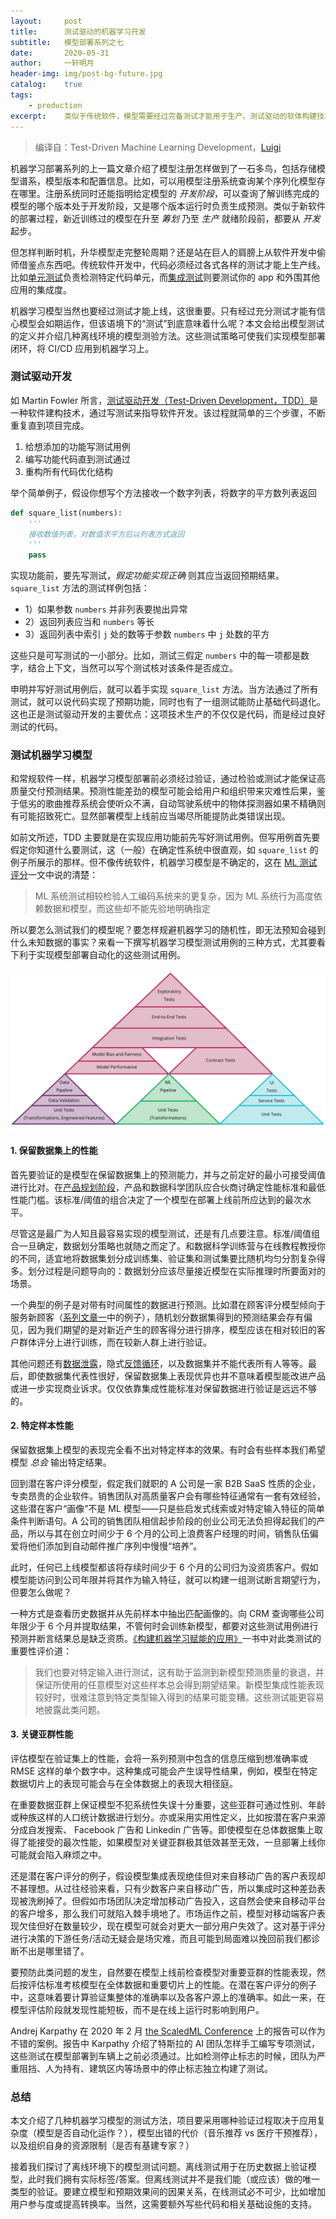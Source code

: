 ```yaml
---
layout:		post
title:  	测试驱动的机器学习开发
subtitle:   模型部署系列之七
date:       2020-05-31
author:     一轩明月
header-img: img/post-bg-future.jpg
catalog:    true
tags:
    - production
excerpt:    类似于传统软件，模型需要经过完备测试才能用于生产。测试驱动的软体构建技术称为测试驱动开发，离线环境下的重点是保留数据测试，特殊样本测试以及重要亚群测试，加上测试模型部署才能闭环，实现 CI/CD
---
```


> 编译自：Test-Driven Machine Learning Development，[Luigi](https://mlinproduction.com/author/luigi/)

机器学习部署系列的上一篇文章介绍了模型注册怎样做到了一石多鸟，包括存储模型谱系，模型版本和配置信息。比如，可以用模型注册系统查询某个序列化模型存在哪里。注册系统同时还能指明给定模型的 _开发阶段_，可以查询了解训练完成的模型的哪个版本处于开发阶段，又是哪个版本运行时负责生成预测。类似于新软件的部署过程，新近训练过的模型在升至 _筹划_ 乃至 _生产_  就绪阶段前，都要从 _开发_  起步。

但怎样判断时机，升华模型走完整轮周期？还是站在巨人的肩膀上从软件开发中偷师借鉴点东西吧。传统软件开发中，代码必须经过各式各样的测试才能上生产线。比如[单元测试](https://martinfowler.com/articles/practical-test-pyramid.html#UnitTests)负责检测特定代码单元，而[集成测试](https://martinfowler.com/articles/practical-test-pyramid.html#IntegrationTests)则要测试你的 app 和外围其他应用的集成度。

机器学习模型当然也要经过测试才能上线，这很重要。只有经过充分测试才能有信心模型会如期运作，但该语境下的“测试”到底意味着什么呢？本文会给出模型测试的定义并介绍几种离线环境的模型测验方法。这些测试策略可使我们实现模型部署闭环，将 CI/CD 应用到机器学习上。

### 测试驱动开发

如 Martin Fowler 所言，[测试驱动开发（Test-Driven Development，TDD）](https://martinfowler.com/bliki/TestDrivenDevelopment.html)是一种软件建构技术，通过写测试来指导软件开发。该过程就简单的三个步骤，不断重复直到项目完成。

1. 给想添加的功能写测试用例
2. 编写功能代码直到测试通过
3. 重构所有代码优化结构

举个简单例子，假设你想写个方法接收一个数字列表，将数字的平方数列表返回

```python
def square_list(numbers):
    '''
    接收数值列表，对数值求平方后以列表方式返回
    '''
    pass
```

实现功能前，要先写测试，_假定功能实现正确_ 则其应当返回预期结果。`square_list` 方法的测试样例包括：

- 1）如果参数 `numbers` 并非列表要抛出异常
- 2）返回列表应当和 `numbers` 等长
- 3）返回列表中索引 `j` 处的数等于参数 `numbers` 中 `j` 处数的平方

这些只是可写测试的一小部分。比如，测试三假定 `numbers` 中的每一项都是数字，结合上下文，当然可以写个测试核对该条件是否成立。

申明并写好测试用例后，就可以着手实现 `square_list` 方法。当方法通过了所有测试，就可以说代码实现了预期功能，同时也有了一组测试能防止基础代码退化。这也正是测试驱动开发的主要优点：这项技术生产的不仅仅是代码，而是经过良好测试的代码。

### 测试机器学习模型

和常规软件一样，机器学习模型部署前必须经过验证，通过检验或测试才能保证高质量交付预测结果。预测性能差劲的模型可能会给用户和组织带来灾难性后果，鉴于低劣的歌曲推荐系统会使听众不满，自动驾驶系统中的物体探测器如果不精确则有可能招致死亡。显然部署模型上线前应当竭尽所能提防此类错误出现。

如前文所述，TDD 主要就是在实现应用功能前先写好测试用例。但写用例首先要假定你知道什么要测试，这（一般）在确定性系统中很直观，如 `square_list` 的例子所展示的那样。但不像传统软件，机器学习模型是不确定的，这在 [ML 测试评分](https://storage.googleapis.com/pub-tools-public-publication-data/pdf/aad9f93b86b7addfea4c419b9100c6cdd26cacea.pdf)一文中说的清楚：

> ML 系统测试相较检验人工编码系统来的更复杂，因为 ML 系统行为高度依赖数据和模型，而这些却不能先验地明确指定

所以要怎么测试我们的模型呢？要怎样规避机器学习的随机性，即无法预知会碰到什么未知数据的事实？来看一下撰写机器学习模型测试用例的三种方式，尤其要看下利于实现模型部署自动化的这些测试用例。

![](https://raw.githubusercontent.com/LibertyDream/diy_img_host/master/img/2020-07-09_test-pyramid.png)

#### 1. 保留数据集上的性能

首先要验证的是模型在保留数据集上的预测能力，并与之前定好的最小可接受阈值进行比对。在[产品规划阶段](https://www.jeremyjordan.me/ml-requirements/)，产品和数据科学团队应合伙商讨确定性能标准和最低性能门槛。该标准/阈值的组合决定了一个模型在部署上线前所应达到的最次水平。

尽管这是最广为人知且最容易实现的模型测试，还是有几点要注意。标准/阈值组合一旦确定，数据划分策略也就随之而定了。和数据科学训练营与在线教程教授你的不同，适宜地将数据集划分成训练集、验证集和测试集要比随机均匀分割复杂得多。划分过程是问题导向的：数据划分应该尽量接近模型在实际推理时所要面对的场景。

一个典型的例子是对带有时间属性的数据进行预测。比如潜在顾客评分模型倾向于服务新顾客（[系列文章一](https://libertydream.github.io/2020/02/23/%E6%A8%A1%E5%9E%8B%E9%83%A8%E7%BD%B2%E5%88%B0%E5%BA%95%E6%98%AF%E5%9C%A8%E8%AF%B4%E4%BB%80%E4%B9%88/)中的例子），随机划分数据集得到的预测结果会存有偏见，因为我们期望的是对新近产生的顾客得分进行排序，模型应该在相对较旧的客户群体评分上进行训练，而在较新人群上进行验证。

其他问题还有[数据泄露](https://mlinproduction.com/data-leakage/)，隐式[反馈循环](https://medium.com/@rchang/getting-better-at-machine-learning-16b4dd913a1f)，以及数据集并不能代表所有人等等。最后，即使数据集代表性很好，保留数据集上表现优异也并不意味着模型能改进产品或进一步实现商业诉求。仅仅依靠集成性能标准对保留数据进行验证是远远不够的。

#### 2. 特定样本性能

保留数据集上模型的表现完全看不出对特定样本的效果。有时会有些样本我们希望模型 _总会_ 输出特定结果。

回到潜在客户评分模型，假定我们就职的 A 公司是一家 B2B SaaS 性质的企业，专卖昂贵的企业软件。销售团队对高质量客户会有哪些特征通常有一套有效经验，这些潜在客户“画像”不是 ML 模型——只是些启发式线索或对特定输入特征的简单条件判断语句。A 公司的销售团队相信起步阶段的创业公司无法负担得起我们的产品，所以与其在创立时间少于 6 个月的公司上浪费客户经理的时间，销售队伍偏爱将他们添加到自动邮件推广序列中慢慢“培养”。

此时，任何已上线模型都该将存续时间少于 6 个月的公司归为没资质客户。假如模型能访问到公司年限并将其作为输入特征，就可以构建一组测试断言期望行为，但要怎么做呢？

一种方式是查看历史数据并从先前样本中抽出匹配画像的。向 CRM 查询哪些公司年限少于 6 个月并提取结果，不管何时会训练新模型，都要对这些测试用例进行预测并断言结果总是缺乏资质。[《构建机器学习赋能的应用》](https://amzn.to/33AQ0Ue)一书中对此类测试的重要性评价道：

> 我们也要对特定输入进行测试，这有助于监测到新模型预测质量的衰退，并保证所使用的任意模型对这些样本总会得到期望结果。新模型集成性能表现较好时，很难注意到特定类型输入得到的结果可能变糟。这些测试能更容易地披露此类问题。

#### 3. 关键亚群性能

评估模型在验证集上的性能，会将一系列预测中包含的信息压缩到想准确率或 RMSE 这样的单个数字中。这种集成可能会产生误导性结果，例如，模型在特定数据切片上的表现可能会与在全体数据上的表现大相径庭。

在重要数据亚群上保证模型不犯系统性失误十分重要，这些亚群可通过性别、年龄或种族这样的人口统计数据进行划分。亦或采用实用性定义，比如按潜在客户来源分成自发搜索、 Facebook 广告和 Linkedin 广告等。即使模型在总体数据集上取得了能接受的最次性能，如果模型对关键亚群极其低效甚至无效，一旦部署上线你可能就会陷入麻烦之中。

还是潜在客户评分的例子，假设模型集成表现绝佳但对来自移动广告的客户表现却不甚理想。从过往经验来看，只有少数客户来自移动广告，所以集成时这种差劲表现被洗刷掉了。但假如市场团队决定增加移动广告投入，这自然会使来自移动平台的客户增多，那么我们可就陷入棘手境地了。市场运作之前，模型对移动端客户表现欠佳但好在数量较少，现在模型可就会对更大一部分用户失效了。这对基于评分进行决策的下游任务/活动无疑会是场灾难，而且可能到局面难以挽回前我们都诊断不出是哪里错了。

要预防此类问题的发生，自然要在模型上线前检查模型对重要亚群的性能表现，然后按评估标准考核模型在全体数据和重要切片上的性能。在潜在客户评分的例子中，这意味着要计算验证集整体的准确率以及各客户源上的准确率。如此一来，在模型评估阶段就发现性能短板，而不是在线上运行时影响到用户。

Andrej Karpathy 在 2020 年 2 月 [the ScaledML Conference](https://www.youtube.com/watch?v=hx7BXih7zx8) 上的报告可以作为不错的案例。报告中 Karpathy 介绍了特斯拉的 AI 团队怎样手工编写专项测试，这些测试在模型部署到车辆上之前必须通过。比如检测停止标志的时候，团队为严重阻挡、人为持有、建筑区内等场景中的停止标志独立构建了测试。

### 总结

本文介绍了几种机器学习模型的测试方法，项目要采用哪种验证过程取决于应用复杂度（模型是否自动化运作？），模型出错的代价（音乐推荐 vs 医疗干预推荐），以及组织自身的资源限制（是否有基建专家？）

接着我们探讨了离线环境下的模型测试问题。离线测试用于在历史数据上验证模型，此时我们拥有实际标签/答案。但离线测试并不是我们能（或应该）做的唯一类型的验证。要建立模型和预期效果间的因果关系，在线测试必不可少，比如增加用户参与度或提高转换率。当然，这需要额外写些代码和相关基础设施的支持。